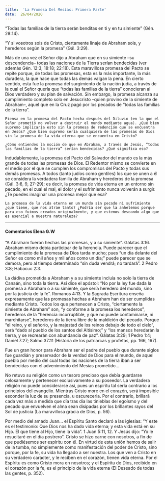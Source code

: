 ```yaml
---
title:  'La Promesa Del Mesías: Primera Parte'
date:  26/04/2020
---
```


“Todas las familias de la tierra serán benditas en ti y en tu simiente” (Gén. 28:14).

“Y si vosotros sois de Cristo, ciertamente linaje de Abraham sois, y herederos según la promesa” (Gál. 3:29).

Más de una vez el Señor dijo a Abraham que en su simiente –su descendencia– todas las naciones de la Tierra serían bendecidas (ver además Gén. 12:3; 18:18; 22:18). Esta maravillosa promesa del Pacto se repite porque, de todas las promesas, esta es la más importante, la más duradera, la que hace que todas las demás valgan la pena. En cierto sentido, esta fue la promesa del surgimiento de la nación judía, a través de la cual el Señor quería que “todas las familias de la tierra” conocieran al Dios verdadero y su plan de salvación. Sin embargo, la promesa alcanza su cumplimiento completo solo en Jesucristo –quien provino de la simiente de Abraham–, aquel que en la Cruz pagó por los pecados de “todas las familias de la tierra”.

`Piensa en la promesa del Pacto hecha después del Diluvio (en la que el Señor prometió no volver a destruir el mundo mediante agua). ¿Qué bien supremo implicaría esto sin la promesa de redención que se encuentra en Jesús? ¿Qué bien supremo sería cualquiera de las promesas de Dios sin la promesa de la vida eterna que se encuentra en Cristo?`

`¿Cómo entiendes la noción de que en Abraham, a través de Jesús, “todas las familias de la tierra” serían bendecidas? ¿Qué significa eso?`

Indudablemente, la promesa del Pacto del Salvador del mundo es la más grande de todas las promesas de Dios. El Redentor mismo se convierte en el medio por el que se cumplen los compromisos del Pacto y todas sus demás promesas. A todos (tanto judíos como gentiles) los que se unen a él se considera la verdadera familia de Abraham y herederos de la promesa (Gál. 3:8, 9, 27-29); es decir, la promesa de vida eterna en un entorno sin pecado, en el cual el mal, el dolor y el sufrimiento nunca volverán a surgir. ¿Te puedes imaginar una promesa mejor que esa?

`La promesa de la vida eterna en un mundo sin pecado ni sufrimiento ¿qué tiene, que nos atrae tanto? ¿Podría ser que la anhelemos porque para eso fuimos creados originalmente, y que estemos deseando algo que es esencial a nuestra naturaleza?`

---

#### Comentarios Elena G.W

“A Abraham fueron hechas las promesas, y a su simiente”. Gálatas 3:16. Abraham mismo debía participar de la herencia. Puede parecer que el cumplimiento de la promesa de Dios tarda mucho; pues “un día delante del Señor es como mil años y mil años como un día;” puede parecer que se demora, pero al tiempo determinado “sin duda vendrá; no tardará”. 2 Pedro 3:8; Habacuc 2:3.

La dádiva prometida a Abraham y a su simiente incluía no solo la tierra de Canaán, sino toda la tierra. Así dice el apóstol: “No por la ley fue dada la promesa a Abraham o a su simiente, que sería heredero del mundo, sino por la justicia de la fe”. Romanos 4:13. Y la Sagrada Escritura enseña expresamente que las promesas hechas a Abraham han de ser cumplidas mediante Cristo. Todos los que pertenecen a Cristo, “ciertamente la simiente de Abraham” son, “y conforme a la promesa los herederos”, herederos de la “herencia incorruptible, y que no puede contaminarse, ni marchitarse”, herederos de la tierra libre de la maldición del pecado. Porque “el reino, y el señorío, y la majestad de los reinos debajo de todo el cielo”, será “dado al pueblo de los santos del Altísimo;” y “los mansos heredarán la tierra, y se recrearán con abundancia de paz”. Gálatas 3:29; 1 Pedro 1:4; Daniel 7:27; Salmo 37:11 (Historia de los patriarcas y profetas, pp. 166, 167).

Fue un gran honor para Abraham ser el padre del pueblo que durante siglos fue guardián y preservador de la verdad de Dios para el mundo, de aquel pueblo por medio del cual todas las naciones de la tierra iban a ser bendecidas con el advenimiento del Mesías prometido…

No retuvo su religión como un tesoro precioso que debía guardarse celosamente y pertenecer exclusivamente a su poseedor. La verdadera religión no puede considerarse así, pues un espíritu tal sería contrario a los principios del evangelio. Mientras Cristo more en el corazón, será imposible esconder la luz de su presencia, u oscurecerla. Por el contrario, brillará cada vez más a medida que día tras día las tinieblas del egoísmo y del pecado que envuelven el alma sean disipadas por los brillantes rayos del Sol de justicia (La maravillosa gracia de Dios, p. 56).

Por medio del amado Juan… el Espíritu Santo declaró a las iglesias: “Y este es el testimonio: Que Dios nos ha dado vida eterna; y esta vida está en su Hijo. El que tiene al Hijo, tiene la vida”. 1 Juan 5:11, 12. Y Jesús dijo: “Yo le resucitaré en el día postrero”. Cristo se hizo carne con nosotros, a fin de que pudiésemos ser espíritu con él. En virtud de esta unión hemos de salir de la tumba, no simplemente como manifestación del poder de Cristo, sino porque, por la fe, su vida ha llegado a ser nuestra. Los que ven a Cristo en su verdadero carácter, y le reciben en el corazón, tienen vida eterna. Por el Espíritu es como Cristo mora en nosotros; y el Espíritu de Dios, recibido en el corazón por la fe, es el principio de la vida eterna (El Deseado de todas las gentes, p. 352).